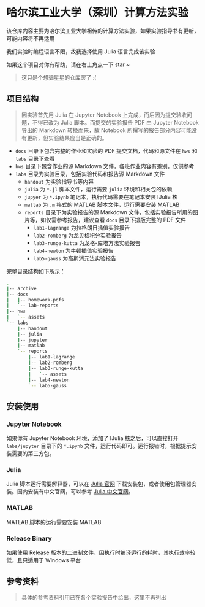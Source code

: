 # 哈尔滨工业大学（深圳）计算方法实验

该仓库内容主要为哈尔滨工业大学祖传的计算方法实验，如果实验指导书有更新，可能内容将不再适用

我们实验时编程语言不限，故我选择使用 Julia 语言完成该实验

如果这个项目对你有帮助，请在右上角点一下 star ~

> 这只是个想骗星星的仓库罢了 :(

## 项目结构

> 因实验首先用 Julia 在 Jupyter Notebook 上完成，而后因为提交验收问题，不得已改为 Julia 脚本。而提交的实验报告 PDF 由 Jupyter Notebook 导出的 Markdown 转换而来，故 Notebook 所撰写的报告部分内容可能没有更新，但实验结果应当是正确的。

- `docs` 目录下包含完整的作业和实验的 PDF 提交文档，代码和源文件在 `hws` 和 `labs` 目录下查看
- `hws` 目录下包含作业的源 Markdown 文件，各班作业内容有差别，仅供参考
- `labs` 目录为实验目录，包括实验代码和报告源 Markdown 文件
  - `handout` 为实验指导书等内容
  - `julia` 为 `*.jl` 脚本文件，运行需要 `julia` 环境和相关包的依赖
  - `jupyer` 为 `*.ipynb` 笔记本，执行代码需要在笔记本安装 IJulia 核
  - `matlab` 为 `.m` 格式的 MATLAB 脚本文件，运行需要安装 MATLAB
  - `reports` 目录下为实验报告的源 Markdown 文件，包括实验报告所用的图片等，如仅需参考报告，建议查看 `docs` 目录下排版完整的 PDF 文件
    - `lab1-lagrange` 为拉格朗日插值实验报告
    - `lab2-romberg` 为龙贝格积分实验报告
    - `lab3-runge-kutta` 为龙格-库塔方法实验报告
    - `lab4-newton` 为牛顿插值实验报告
    - `lab5-gauss` 为高斯消元法实验报告

完整目录结构如下所示：

```bash
.
|-- archive
|-- docs
|   |-- homework-pdfs
|   `-- lab-reports
|-- hws
|   `-- assets
`-- labs
    |-- handout
    |-- julia
    |-- jupyter
    |-- matlab
    `-- reports
        |-- lab1-lagrange
        |-- lab2-romberg
        |-- lab3-runge-kutta
        |   `-- assets
        |-- lab4-newton
        `-- lab5-gauss
```

## 安装使用

### Jupyter Notebook

如果你有 Jupyter Notebook 环境，添加了 IJulia 核之后，可以直接打开 `labs/jupyter` 目录下的 `*.ipynb` 文件，运行代码即可。运行报错时，根据提示安装需要的第三方包。

### Julia

Julia 脚本运行需要解释器，可以在 [Julia 官网](https://julialang.org/) 下载安装包，或者使用包管理器安装。国内安装有中文官网，可以参考 [Julia 中文官网](https://cn.julialang.org/)。

### MATLAB

MATLAB 脚本的运行需要安装 MATLAB

### Release Binary

如果使用 Release 版本的二进制文件，因执行时编译运行的耗时，其执行效率较低，且只适用于 Windows 平台

## 参考资料

> 具体的参考资料引用已在各个实验报告中给出，这里不再列出
